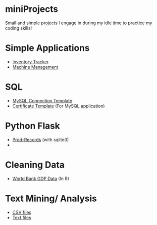 # miniProjects
Small and simple projects I engage in during my idle time to practice my coding skills!

# Simple Applications
- [Inventory Tracker](https://github.com/oh-eeching/mini-projects/blob/2d09f8b7cde05485911aec1e8f94bbfbf47d5d00/Simple%20Applications/inventory.py)
- [Machine Management](https://github.com/oh-eeching/mini-projects/blob/e1ff6dbf7dc3b4710996a711d848484891dffddd/Simple%20Applications/vending_machine.py)

# SQL
- [MySQL Connection Template](https://github.com/oh-eeching/mini-projects/blob/1a5ddb56183eedf8fda922948205a7c222148f45/mySQL/certTemplate)
- [Certificate Template](https://github.com/oh-eeching/mini-projects/blob/612a43465c71a347fcf0b2d9a9ee36419f514989/mySQL/certTemplate) (For MySQL application)

# Python Flask
- [Prod-Records](https://github.com/oh-eeching/mini-projects/blob/83bdce17699b62cdcc4690ea58adc8de187caad6/Web-Based/storeProduct/app.py) (with sqlite3)
- 

# Cleaning Data
- [World Bank GDP Data](https://github.com/oh-eeching/mini-projects/blob/33aa25bfa2fc38c47985091ad438c63ae40dc43d/Cleaning%20Data/worldBank_data.R) (In R)

# Text Mining/ Analysis
- [CSV files](https://github.com/oh-eeching/mini-projects/blob/main/Text%20Sentiment/csv_files)
- [Text files](https://github.com/oh-eeching/mini-projects/blob/main/Text%20Sentiment/text_files)
